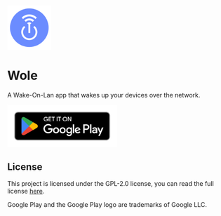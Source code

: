 <img src="./assets/Wole.png" width="100">

# Wole

A Wake-On-Lan app that wakes up your devices over the network.

<a _target="blank" href="https://play.google.com/store/apps/details?id=com.behemehal.wole">
  <img src="./google-play-badge.png" width="250">
</a>

## License

This project is licensed under the GPL-2.0 license, you can read the full license [here](./LICENSE).

Google Play and the Google Play logo are trademarks of Google LLC.